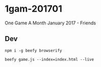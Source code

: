 # 1gam-201701
One Game A Month January 2017 - Friends

## Dev
`npm i -g beefy browserify`

`beefy game.js --index=index.html --live`

